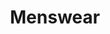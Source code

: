 ---
title: "Menswear"
summary: "Menswear were a much-hyped mid-'90s Britpop group founded in 1994 in Camden Town, London and disbanded in 1998. They infamously received a great deal of press and record label interest before recording a single note. Original Members: Johnny Dean - vocals, backing vocals, percussion; Simon White - electric guitar, backing vocals; Chris Gentry - electric and acoustic guitars; Stuart Black - bass, acoustic guitar; Matt Everitt - drums, percussion The group's ballyhooed debut album \"Nuisance\" was released in 1995. The album yielded five singles , all with multiple b-sides. After one non-album single, \"We Love You\", was issued in 1996, the mostly-forgotten second album, \"¡Hay Tiempo!\", was released only in Japan in 1998. In 2013, Johnny Dean reconvened the group with all new members and they released the single \"Crash '14\", a rerecording of an old Menswear song. The group continues to tour."
slug: "menswear"
image: "menswear.jpg"
apple_music_artist_url: "https://music.apple.com/gb/artist/menswear/192838833"
wikipedia_url: "https://en.wikipedia.org/wiki/Menswear_(band)"
---